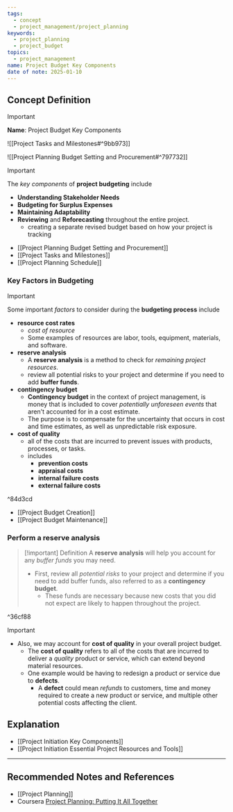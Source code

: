 ```yaml
---
tags:
  - concept
  - project_management/project_planning
keywords:
  - project_planning
  - project_budget
topics:
  - project_management
name: Project Budget Key Components
date of note: 2025-01-10
---
```


## Concept Definition

>[!important]
>**Name**: Project Budget Key Components

![[Project Tasks and Milestones#^9bb973]]

![[Project Planning Budget Setting and Procurement#^797732]]


>[!important]
>The *key components* of **project budgeting** include
>- **Understanding Stakeholder Needs**
>- **Budgeting for Surplus Expenses** 
>- **Maintaining Adaptability**
>- **Reviewing** and **Reforecasting** throughout the entire project.
>	- creating a separate revised budget based on how your project is tracking

- [[Project Planning Budget Setting and Procurement]]
- [[Project Tasks and Milestones]]
- [[Project Planning Schedule]]

### Key Factors in Budgeting

>[!important] 
>Some important *factors* to consider during the **budgeting process** include
>- **resource cost rates**
>	- *cost of resource*
>	- Some examples of resources are labor, tools, equipment, materials, and software.
>- **reserve analysis**
>	- A **reserve analysis** is a method to check for *remaining project resources*.
>	- review all potential risks to your project and determine if you need to add **buffer funds**.
>- **contingency budget**
>	- **Contingency budget** in the context of project management, is money that is included to cover *potentially unforeseen events* that aren't accounted for in a cost estimate.
>	- The purpose is to compensate for the uncertainty that occurs in cost and time estimates, as well as unpredictable risk exposure.
>- **cost of quality**
>	-  all of the costs that are incurred to prevent issues with products, processes, or tasks.
>	- includes 
>		- **prevention costs**
>		- **appraisal costs**
>		- **internal failure costs**
>		- **external failure costs**

^84d3cd

- [[Project Budget Creation]]
- [[Project Budget Maintenance]]

### Perform a reserve analysis

>[!important] Definition
>A **reserve analysis** will help you account for any *buffer funds* you may need. 
>- First, review all *potential risks* to your project and determine if you need to add buffer funds, also referred to as a **contingency budget**. 
>	- These funds are necessary because new costs that you did not expect are likely to happen throughout the project.

^36cf88

>[!important]
>- Also, we may account for **cost of quality** in your overall project budget.
>	- The **cost of quality** refers to all of the costs that are incurred to deliver a *quality* product or service, which can extend beyond material resources.
>	- One example would be having to redesign a product or service due to **defects**. 
>		- A **defect** could mean *refunds* to customers, time and money required to create a new product or service, and multiple other potential costs affecting the client.


## Explanation





- [[Project Initiation Key Components]]
- [[Project Initiation Essential Project Resources and Tools]]




-----------
##  Recommended Notes and References


- [[Project Planning]]
- Coursera [Project Planning: Putting It All Together](https://www.coursera.org/learn/project-planning-google/home/welcome)